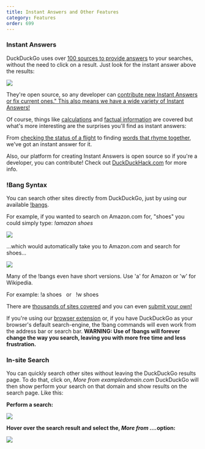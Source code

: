 ```yaml
---
title: Instant Answers and Other Features
category: Features
order: 699
---
```

<html><body><h3>Instant Answers</h3>&#xD;
&#xD;
<p>DuckDuckGo uses over <a href="https://duck.co/ia">100 sources to provide answers</a> to your searches, without the need to click on a result. Just look for the instant answer above the results:</p>&#xD;
&#xD;
<img src="/edition-jekyll-template/images/411bc9a9495387e1124d3721b7befe7b.png"><p>They're open source, so any developer can <a href="http://duckduckhack.com/">contribute new Instant Answers or fix current ones." This also means we have a wide variety of Instant Answers!</a></p>&#xD;
&#xD;
<p>Of course, things like <a href="https://duckduckgo.com/?q=2x+%2B+6+%3D+12+solve&amp;ia=calculator">calculations</a> and <a href="https://duckduckgo.com/?q=calories+in+2+eggs">factual information</a> are covered but what's more interesting are the surprises you'll find as instant answers:</p><p></p>&#xD;
&#xD;
<p>From <a href="https://duckduckgo.com/?q=AA+102">checking the status of a flight</a> to finding <a href="https://duckduckgo.com/?q=rhyme+list">words that rhyme together</a>, we've got an instant answer for it.</p>&#xD;
&#xD;
<p>Also, our platform for creating Instant Answers is open source so if you're a developer, you can contribute! Check out <a href="http://duckduckhack.com/">DuckDuckHack.com</a> for more info.</p>&#xD;
&#xD;
<h3>!Bang Syntax</h3>&#xD;
&#xD;
<p>You can search other sites directly from DuckDuckGo, just by using our available <a href="https://duckduckgo.com/bang.html">!bangs</a>.</p>&#xD;
&#xD;
    <p>For example, if you wanted to search on Amazon.com for, "shoes" you could simply type: <em>!amazon shoes</em></p>&#xD;
&#xD;
<img src="/edition-jekyll-template/images/028e3901ce00cfae77634090c4858b22.png"><p>...which would automatically take you to Amazon.com and search for shoes...</p>&#xD;
&#xD;
<img src="/edition-jekyll-template/images/ee7aeb76c38a71bc938e5ef404023ae0.png"><p>Many of the !bangs even have short versions. Use 'a' for Amazon or 'w' for Wikipedia.</p>&#xD;
&#xD;
    <p>For example: !a shoes   or   !w shoes</p>&#xD;
    &#xD;
    <p>There are <a href="https://duckduckgo.com/bang.html">thousands of sites covered</a> and you can even <a href="https://duckduckgo.com/newbang">submit your own!</a></p>&#xD;
    &#xD;
    <p>If you're using our <a href="https://duck.co/help/desktop/adding-duckduckgo-to-your-browser">browser extension</a> or, if you have DuckDuckGo as your browser's default search-engine, the !bang commands will even work from the address bar or search bar. <strong>WARNING: Use of !bangs will forever change the way you search, leaving you with more free time and less frustration. </strong></p>&#xD;
    &#xD;
<h3>In-site Search</h3>&#xD;
&#xD;
    <p>You can quickly search other sites without leaving the DuckDuckGo results page. To do that, click on, <em>More from exampledomain.com</em> DuckDuckGo will then show perform your search on that domain and show results on the search page. Like this:</p>&#xD;
&#xD;
    <p><strong>Perform a search:</strong></p>&#xD;
&#xD;
<img src="/edition-jekyll-template/images/43069832e48ca363fdbdffa5707511c4.png"><p><strong>Hover over the search result and select the, <em>More from ....</em>option:</strong></p>&#xD;
    &#xD;
<img src="/edition-jekyll-template/images/8126cf5441c18f20850c7c72fc6a0f13.png"></body></html>